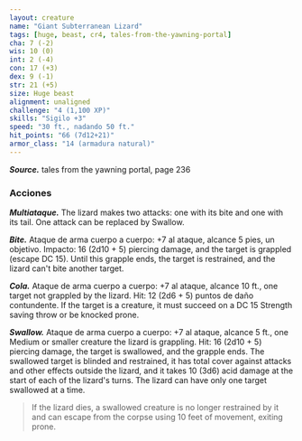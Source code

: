 ```yaml
---
layout: creature
name: "Giant Subterranean Lizard"
tags: [huge, beast, cr4, tales-from-the-yawning-portal]
cha: 7 (-2)
wis: 10 (0)
int: 2 (-4)
con: 17 (+3)
dex: 9 (-1)
str: 21 (+5)
size: Huge beast
alignment: unaligned
challenge: "4 (1,100 XP)"
skills: "Sigilo +3"
speed: "30 ft., nadando 50 ft."
hit_points: "66 (7d12+21)"
armor_class: "14 (armadura natural)"
---
```


***Source.*** tales from the yawning portal,  page 236

### Acciones

***Multiataque.*** The lizard makes two attacks: one with its bite and one with its tail. One attack can be replaced by Swallow.

***Bite.*** Ataque de arma cuerpo a cuerpo: +7 al ataque, alcance 5 pies, un objetivo. Impacto: 16 (2d10 + 5) piercing damage, and the target is grappled (escape DC 15). Until this grapple ends, the target is restrained, and the lizard can't bite another target.

***Cola.*** Ataque de arma cuerpo a cuerpo: +7 al ataque, alcance 10 ft., one target not grappled by the lizard. Hit: 12 (2d6 + 5) puntos de daño contundente. If the target is a creature, it must succeed on a DC 15 Strength saving throw or be knocked prone.

***Swallow.*** Ataque de arma cuerpo a cuerpo: +7 al ataque, alcance 5 ft., one Medium or smaller creature the lizard is grappling. Hit: 16 (2d10 + 5) piercing damage, the target is swallowed, and the grapple ends. The swallowed target is blinded and restrained, it has total cover against attacks and other effects outside the lizard, and it takes 10 (3d6) acid damage at the start of each of the lizard's turns. The lizard can have only one target swallowed at a time.

>If the lizard dies, a swallowed creature is no longer restrained by it and can escape from the corpse using 10 feet of movement, exiting prone.
